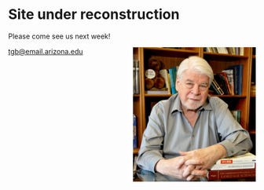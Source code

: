 # Site under reconstruction

Please come see us next week!

[tgb@email.arizona.edu](tgb@email.arizona.edu)
<img src="images/tgb.jpg" alt="alt text" width="250" float="right" align="right" padding="10px">
